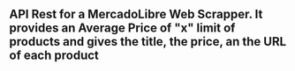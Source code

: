 ## API Rest for a MercadoLibre Web Scrapper. It provides an Average Price of "x" limit of products and gives the title, the price, an the URL of each product
